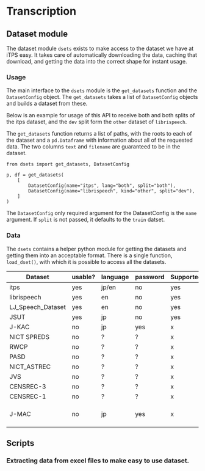 # Transcription

## Dataset module
The dataset module `dsets` exists to make access to the dataset we have at iTPS easy.
It takes care of automatically downloading the data, caching that download, and getting the 
data into the correct shape for instant usage.

### Usage
The main interface to the `dsets` module is the `get_datasets` function and the `DatasetConfig` object.
The `get_datasets` takes a list of `DatasetConfig` objects and builds a dataset from these.

Below is an example for usage of this API to receive both and both splits of the itps dataset, and the
`dev` split form the `other` dataset of `librispeech`.

The `get_datasets` function returns a list of paths, with the roots to each of the dataset and a 
`pd.Dataframe` with information about all of the requested data. The two columns `text` and `filename`
are guaranteed to be in the dataset.

```{python}
from dsets import get_datasets, DatasetConfig

p, df = get_datasets(
    [
        DatasetConfig(name="itps", lang="both", split="both"),
        DatasetConfig(name="librispeech", kind="other", split="dev"),
    ]
)
```

The `DatasetConfig` only required argument for the DatasetConfig is the `name` argument.
If `split` is not passed, it defaults to the `train` datset.


### Data
The `dsets` contains a helper python module for getting the datasets and getting them into an acceptable format.
There is a single function, `load_dset()`, with which it is possible to access all the datasets.

| Dataset           | usable? | language | password | Supported | Complete | Notes          | length |
|-------------------|---------|----------|----------|-----------|----------|----------------|--------|
| itps              | yes     | jp/en    | no       | yes       | yes      | -              | -      |
| librispeech       | yes     | en       | no       | yes       | yes      | -              | -      |
| LJ_Speech_Dataset | yes     | en       | no       | yes       | yes      | -              | -      |
| JSUT              | yes     | jp       | no       | yes       | yes      | -              | -      |
| J-KAC             | no      | jp       | yes      | x         | -        | -              | -      |
| NICT SPREDS       | no      | ?        | ?        | x         | -        | -              | -      |
| RWCP              | no      | ?        | ?        | x         | -        | -              | -      |
| PASD              | no      | ?        | ?        | x         | -        | -              | -      |
| NICT_ASTREC       | no      | ?        | ?        | x         | -        | -              | -      |
| JVS               | no      | ?        | ?        | x         | -        | -              | -      |
| CENSREC-3         | no      | ?        | ?        | x         | -        | -              | -      |
| CENSREC-1         | no      | ?        | ?        | x         | -        | -              | -      |
| J-MAC             | no      | jp       | yes      | x         | no       | No audio files | -      |

## Scripts
### Extracting data from excel files to make easy to use dataset.

